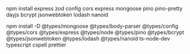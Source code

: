 npm install express zod config cors express mongoose pino pino-pretty dayjs bcrypt jsonwebtoken lodash nanoid

npm install -D @types/mongoose @types/body-parser @types/config @types/cors @types/express @types/node @types/pino @types/bcrypt @types/jsonwebtoken @types/lodash @types/nanoid ts-node-dev typescript cspell prettier
